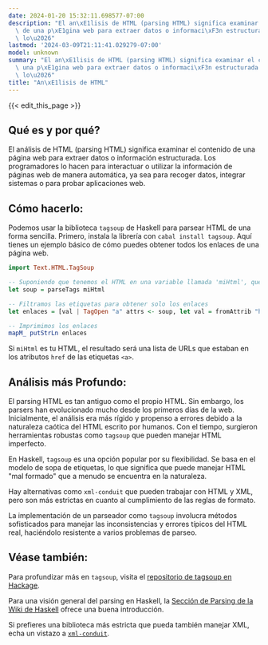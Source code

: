 ```yaml
---
date: 2024-01-20 15:32:11.698577-07:00
description: "El an\xE1lisis de HTML (parsing HTML) significa examinar el contenido\
  \ de una p\xE1gina web para extraer datos o informaci\xF3n estructurada. Los programadores\
  \ lo\u2026"
lastmod: '2024-03-09T21:11:41.029279-07:00'
model: unknown
summary: "El an\xE1lisis de HTML (parsing HTML) significa examinar el contenido de\
  \ una p\xE1gina web para extraer datos o informaci\xF3n estructurada. Los programadores\
  \ lo\u2026"
title: "An\xE1lisis de HTML"
---
```


{{< edit_this_page >}}

## Qué es y por qué?

El análisis de HTML (parsing HTML) significa examinar el contenido de una página web para extraer datos o información estructurada. Los programadores lo hacen para interactuar o utilizar la información de páginas web de manera automática, ya sea para recoger datos, integrar sistemas o para probar aplicaciones web.

## Cómo hacerlo:

Podemos usar la biblioteca `tagsoup` de Haskell para parsear HTML de una forma sencilla. Primero, instala la librería con `cabal install tagsoup`. Aquí tienes un ejemplo básico de cómo puedes obtener todos los enlaces de una página web.

```Haskell
import Text.HTML.TagSoup

-- Suponiendo que tenemos el HTML en una variable llamada 'miHtml', que es una cadena de texto
let soup = parseTags miHtml

-- Filtramos las etiquetas para obtener solo los enlaces
let enlaces = [val | TagOpen "a" attrs <- soup, let val = fromAttrib "href" attrs]

-- Imprimimos los enlaces
mapM_ putStrLn enlaces
```

Si `miHtml` es tu HTML, el resultado será una lista de URLs que estaban en los atributos `href` de las etiquetas `<a>`.

## Análisis más Profundo:

El parsing HTML es tan antiguo como el propio HTML. Sin embargo, los parsers han evolucionado mucho desde los primeros días de la web. Inicialmente, el análisis era más rígido y propenso a errores debido a la naturaleza caótica del HTML escrito por humanos. Con el tiempo, surgieron herramientas robustas como `tagsoup` que pueden manejar HTML imperfecto.

En Haskell, `tagsoup` es una opción popular por su flexibilidad. Se basa en el modelo de sopa de etiquetas, lo que significa que puede manejar HTML "mal formado" que a menudo se encuentra en la naturaleza.

Hay alternativas como `xml-conduit` que pueden trabajar con HTML y XML, pero son más estrictas en cuanto al cumplimiento de las reglas de formato.

La implementación de un parseador como `tagsoup` involucra métodos sofisticados para manejar las inconsistencias y errores típicos del HTML real, haciéndolo resistente a varios problemas de parseo.

## Véase también:

Para profundizar más en `tagsoup`, visita el [repositorio de tagsoup en Hackage](https://hackage.haskell.org/package/tagsoup).

Para una visión general del parsing en Haskell, la [Sección de Parsing de la Wiki de Haskell](https://wiki.haskell.org/Parsec) ofrece una buena introducción.

Si prefieres una biblioteca más estricta que pueda también manejar XML, echa un vistazo a [`xml-conduit`](https://hackage.haskell.org/package/xml-conduit).
